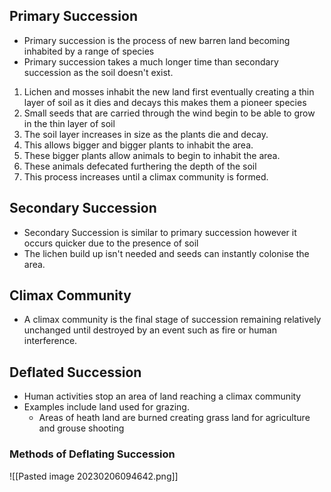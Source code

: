 ## Primary Succession
- Primary succession is the process of new barren land becoming inhabited by a range of species
- Primary succession takes a much longer time than secondary succession as the soil doesn't exist.
1. Lichen and mosses inhabit the new land first eventually creating a thin layer of soil as it dies and decays this makes them a pioneer species
2. Small seeds that are carried through the wind begin to be able to grow in the thin layer of soil
3. The soil layer increases in size as the plants die and decay.
4. This allows bigger and bigger plants to inhabit the area. 
5. These bigger plants allow animals to begin to inhabit the area.
6. These animals defecated furthering the depth of the soil
7. This process increases until a climax community is formed.

## Secondary Succession
- Secondary Succession is similar to primary succession however it occurs quicker due to the presence of soil
- The lichen build up isn't needed and seeds can instantly colonise the area.

## Climax Community
- A climax community is the final stage of succession remaining relatively unchanged until destroyed by an event such as fire or human interference.

## Deflated Succession 
- Human activities stop an area of land reaching a climax community
- Examples include land used for grazing.
	- Areas of heath land are burned creating grass land for agriculture and grouse shooting


### Methods of Deflating Succession
![[Pasted image 20230206094642.png]]


